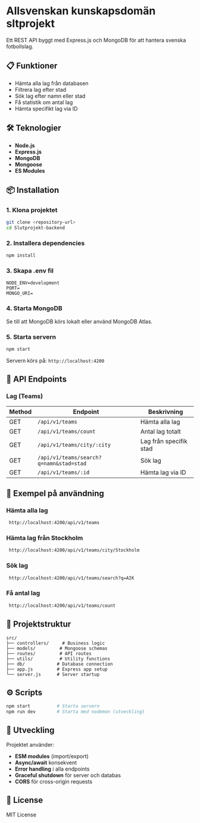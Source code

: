 # Allsvenskan kunskapsdomän sltprojekt

Ett REST API byggt med Express.js och MongoDB för att hantera svenska fotbollslag.

## 📋 Funktioner

- Hämta alla lag från databasen
- Filtrera lag efter stad
- Sök lag efter namn eller stad
- Få statistik om antal lag
- Hämta specifikt lag via ID

## 🛠 Teknologier

- **Node.js** 
- **Express.js** 
- **MongoDB** 
- **Mongoose** 
- **ES Modules** 

## 📦 Installation

### 1. Klona projektet
```bash
git clone <repository-url>
cd Slutprojekt-backend
```

### 2. Installera dependencies
```bash
npm install
```

### 3. Skapa .env fil
```env
NODE_ENV=development
PORT=
MONGO_URI=
```

### 4. Starta MongoDB
Se till att MongoDB körs lokalt eller använd MongoDB Atlas.

### 5. Starta servern
```bash
npm start
```

Servern körs på: `http://localhost:4200`

## 🚀 API Endpoints

### Lag (Teams)

| Method | Endpoint | Beskrivning |
|--------|----------|-------------|
| GET | `/api/v1/teams` | Hämta alla lag |
| GET | `/api/v1/teams/count` | Antal lag totalt |
| GET | `/api/v1/teams/city/:city` | Lag från specifik stad |
| GET | `/api/v1/teams/search?q=namn&stad=stad` | Sök lag |
| GET | `/api/v1/teams/:id` | Hämta lag via ID |

## 📝 Exempel på användning

### Hämta alla lag
```bash
 http://localhost:4200/api/v1/teams
```

### Hämta lag från Stockholm
```bash
 http://localhost:4200/api/v1/teams/city/Stockholm
```

### Sök lag
```bash
 http://localhost:4200/api/v1/teams/search?q=AIK
```

### Få antal lag
```bash
 http://localhost:4200/api/v1/teams/count
```


## 📁 Projektstruktur

```
src/
├── controllers/     # Business logic
├── models/         # Mongoose schemas
├── routes/         # API routes
├── utils/          # Utility functions
├── db/            # Database connection
├── app.js         # Express app setup
└── server.js      # Server startup
```

## ⚙️ Scripts

```bash
npm start          # Starta servern
npm run dev        # Starta med nodemon (utveckling)
```

## 🔧 Utveckling

Projektet använder:
- **ESM modules** (import/export)
- **Async/await** konsekvent
- **Error handling** i alla endpoints
- **Graceful shutdown** för server och databas
- **CORS** för cross-origin requests

## 📄 License

MIT License
